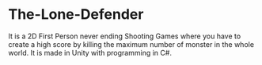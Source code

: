 # The-Lone-Defender
It is a 2D First Person never ending Shooting Games where you have to create a high score by killing the maximum number of monster in the whole world. It is made in Unity with programming in C#.

